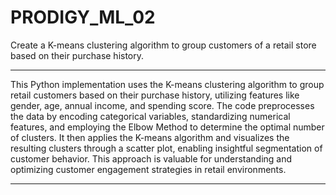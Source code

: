 # PRODIGY_ML_02
Create a K-means clustering algorithm to group customers of a retail store based on their purchase history.
*********************************************************************

This Python implementation uses the K-means clustering algorithm to group retail customers based on their purchase history, utilizing features like gender, age, annual income, and spending score. The code preprocesses the data by encoding categorical variables, standardizing numerical features, and employing the Elbow Method to determine the optimal number of clusters. It then applies the K-means algorithm and visualizes the resulting clusters through a scatter plot, enabling insightful segmentation of customer behavior. This approach is valuable for understanding and optimizing customer engagement strategies in retail environments.

*********************************************************************

